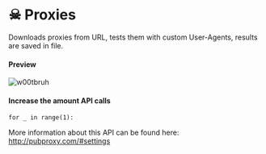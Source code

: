 # ☠ Proxies
Downloads proxies from URL, tests them with custom User-Agents, results are saved in file.

#### Preview
![w00tbruh](https://i.imgur.com/iDdug2f.jpg)

#### Increase the amount API calls
``` for _ in range(1): ```

More information about this API can be found here: http://pubproxy.com/#settings
